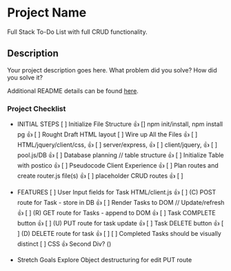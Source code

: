 # Project Name

Full Stack To-Do List with full CRUD functionality.

## Description

Your project description goes here. What problem did you solve? How did you solve it?

Additional README details can be found [here](https://github.com/PrimeAcademy/readme-template/blob/master/README.md).

### Project Checklist
  - INITIAL STEPS
[ ] Initialize File Structure 👍
[] npm init/install, npm install pg 👍
[ ] Rought Draft HTML layout
[ ] Wire up All the Files 👍
[ ]   HTML/jquery/client/css, 👍
[ ]   server/express, 👍
[ ]   client/jquery, 👍
[ ]   pool.js/DB 👍
[ ] Database planning // table structure 👍
[ ]   Initialize Table with postico 👍
[ ] Pseudocode Client Experience 👍
[ ] Plan routes and create router.js file(s) 👍
[ ] placeholder CRUD routes 👍
[ ]
  - FEATURES
[ ] User Input fields for Task HTML/client.js 👍
[ ] (C)  POST route for Task - store in DB 👍
[ ] Render Tasks to DOM // Update/refresh 👍
[ ] (R)  GET route for Tasks - append to DOM 👍
[ ] Task COMPLETE button 👍
[ ] (U)  PUT route for task update 👍
[ ] Task DELETE button 👍
[ ] (D)  DELETE route for task 👍
[ ]
[ ] Completed Tasks should be visually distinct
[ ]   CSS   👍    Second Div?  ()

- Stretch Goals
  Explore Object destructuring for edit PUT route
  